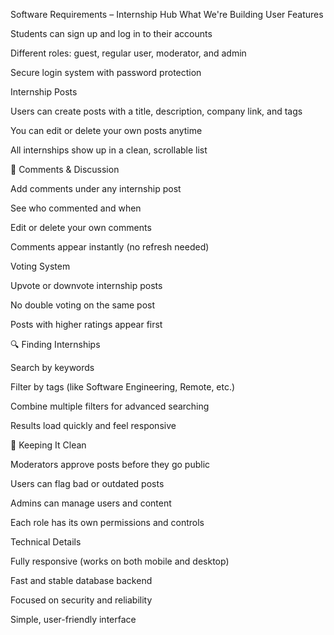 Software Requirements – Internship Hub
What We're Building
User Features

Students can sign up and log in to their accounts

Different roles: guest, regular user, moderator, and admin

Secure login system with password protection

Internship Posts

Users can create posts with a title, description, company link, and tags

You can edit or delete your own posts anytime

All internships show up in a clean, scrollable list

💬 Comments & Discussion

Add comments under any internship post

See who commented and when

Edit or delete your own comments

Comments appear instantly (no refresh needed)

Voting System

Upvote or downvote internship posts

No double voting on the same post

Posts with higher ratings appear first

🔍 Finding Internships

Search by keywords

Filter by tags (like Software Engineering, Remote, etc.)

Combine multiple filters for advanced searching

Results load quickly and feel responsive

🧹 Keeping It Clean

Moderators approve posts before they go public

Users can flag bad or outdated posts

Admins can manage users and content

Each role has its own permissions and controls

Technical Details

Fully responsive (works on both mobile and desktop)

Fast and stable database backend

Focused on security and reliability

Simple, user-friendly interface